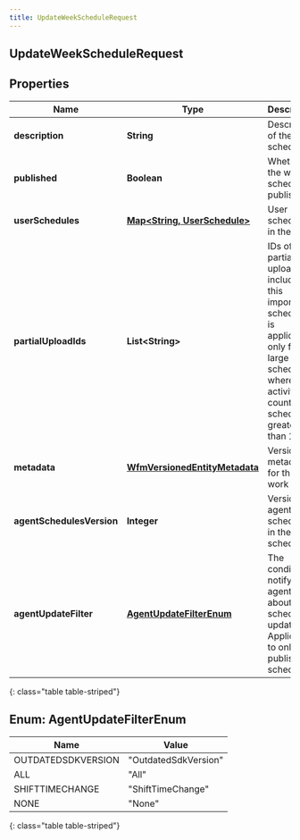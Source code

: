 ```yaml
---
title: UpdateWeekScheduleRequest
---
```

## UpdateWeekScheduleRequest


## Properties

| Name | Type | Description | Notes |
| ------------ | ------------- | ------------- | ------------- |
| **description** | **String** | Description of the week schedule |  [optional] |
| **published** | **Boolean** | Whether the week schedule is published |  [optional] |
| **userSchedules** | [**Map&lt;String, UserSchedule&gt;**](UserSchedule.html) | User schedules in the week |  [optional] |
| **partialUploadIds** | **List&lt;String&gt;** | IDs of partial uploads to include in this imported schedule. It is applicable only for large schedules where activity count in schedule is greater than 17500 |  [optional] |
| **metadata** | [**WfmVersionedEntityMetadata**](WfmVersionedEntityMetadata.html) | Version metadata for this work plan |  |
| **agentSchedulesVersion** | **Integer** | Version of agent schedules in the week schedule |  |
| **agentUpdateFilter** | [**AgentUpdateFilterEnum**](#AgentUpdateFilterEnum) | The condition to notify agents about schedule updates. Applicable to only published schedule |  [optional] |
{: class="table table-striped"}


<a name="AgentUpdateFilterEnum"></a>

## Enum: AgentUpdateFilterEnum

| Name | Value |
| ---- | ----- |
| OUTDATEDSDKVERSION | &quot;OutdatedSdkVersion&quot; |
| ALL | &quot;All&quot; |
| SHIFTTIMECHANGE | &quot;ShiftTimeChange&quot; |
| NONE | &quot;None&quot; |
{: class="table table-striped"}



